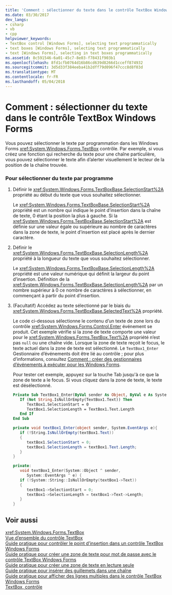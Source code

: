 ```yaml
---
title: 'Comment : sélectionner du texte dans le contrôle TextBox Windows Forms'
ms.date: 03/30/2017
dev_langs:
- csharp
- vb
- cpp
helpviewer_keywords:
- TextBox control [Windows Forms], selecting text programmatically
- text boxes [Windows Forms], selecting text programmatically
- text [Windows Forms], selecting in text boxes programmatically
ms.assetid: 8c591546-6a01-45c7-8e03-f78431f903b1
ms.openlocfilehash: 8fd1cfb0764d16b86cd639d8266d1cceff874932
ms.sourcegitcommit: 3d5d33f384eeba41b2dff79d096f47ccc8d8f03d
ms.translationtype: MT
ms.contentlocale: fr-FR
ms.lasthandoff: 05/04/2018
---
```

# <a name="how-to-select-text-in-the-windows-forms-textbox-control"></a>Comment : sélectionner du texte dans le contrôle TextBox Windows Forms
Vous pouvez sélectionner le texte par programmation dans les Windows Forms <xref:System.Windows.Forms.TextBox> contrôle. Par exemple, si vous créez une fonction qui recherche du texte pour une chaîne particulière, vous pouvez sélectionner le texte afin d’alerter visuellement le lecteur de la position de la chaîne trouvée.  
  
### <a name="to-select-text-programmatically"></a>Pour sélectionner du texte par programme  
  
1.  Définir le <xref:System.Windows.Forms.TextBoxBase.SelectionStart%2A> propriété au début du texte que vous souhaitez sélectionner.  
  
     Le <xref:System.Windows.Forms.TextBoxBase.SelectionStart%2A> propriété est un nombre qui indique le point d’insertion dans la chaîne de texte, 0 étant la position la plus à gauche. Si la <xref:System.Windows.Forms.TextBoxBase.SelectionStart%2A> est définie sur une valeur égale ou supérieure au nombre de caractères dans la zone de texte, le point d’insertion est placé après le dernier caractère.  
  
2.  Définir le <xref:System.Windows.Forms.TextBoxBase.SelectionLength%2A> propriété à la longueur du texte que vous souhaitez sélectionner.  
  
     Le <xref:System.Windows.Forms.TextBoxBase.SelectionLength%2A> propriété est une valeur numérique qui définit la largeur du point d’insertion. Définition de la <xref:System.Windows.Forms.TextBoxBase.SelectionLength%2A> par un nombre supérieur à 0 ce nombre de caractères à sélectionner, en commençant à partir du point d’insertion.  
  
3.  (Facultatif) Accédez au texte sélectionné par le biais du <xref:System.Windows.Forms.TextBoxBase.SelectedText%2A> propriété.  
  
     Le code ci-dessous sélectionne le contenu d’un texte de zone lors du contrôle <xref:System.Windows.Forms.Control.Enter> événement se produit. Cet exemple vérifie si la zone de texte comporte une valeur pour le <xref:System.Windows.Forms.TextBox.Text%2A> propriété n’est pas `null` ou une chaîne vide. Lorsque la zone de texte reçoit le focus, le texte actuel dans la zone de texte est sélectionné. Le `TextBox1_Enter` Gestionnaire d’événements doit être lié au contrôle ; pour plus d’informations, consultez [Comment : créer des gestionnaires d’événements à exécuter pour les Windows Forms](../../../../docs/framework/winforms/how-to-create-event-handlers-at-run-time-for-windows-forms.md).  
  
     Pour tester cet exemple, appuyez sur la touche Tab jusqu'à ce que la zone de texte a le focus. Si vous cliquez dans la zone de texte, le texte est désélectionné.  
  
    ```vb  
    Private Sub TextBox1_Enter(ByVal sender As Object, ByVal e As System.EventArgs) Handles TextBox1.Enter  
       If (Not String.IsNullOrEmpty(TextBox1.Text)) Then  
          TextBox1.SelectionStart = 0  
          TextBox1.SelectionLength = TextBox1.Text.Length  
       End If  
    End Sub  
    ```  
  
    ```csharp  
    private void textBox1_Enter(object sender, System.EventArgs e){  
       if (!String.IsNullOrEmpty(textBox1.Text))  
       {  
          textBox1.SelectionStart = 0;  
          textBox1.SelectionLength = textBox1.Text.Length;  
       }  
    }  
    ```  
  
    ```cpp  
    private:  
       void textBox1_Enter(System::Object ^ sender,  
          System::EventArgs ^ e) {  
       if (!System::String::IsNullOrEmpty(textBox1->Text))  
       {  
          textBox1->SelectionStart = 0;  
          textBox1->SelectionLength = textBox1->Text->Length;  
       }  
    }  
    ```  
  
## <a name="see-also"></a>Voir aussi  
 <xref:System.Windows.Forms.TextBox>  
 [Vue d’ensemble du contrôle TextBox](../../../../docs/framework/winforms/controls/textbox-control-overview-windows-forms.md)  
 [Guide pratique pour contrôler le point d’insertion dans un contrôle TextBox Windows Forms](../../../../docs/framework/winforms/controls/how-to-control-the-insertion-point-in-a-windows-forms-textbox-control.md)  
 [Guide pratique pour créer une zone de texte pour mot de passe avec le contrôle TextBox Windows Forms](../../../../docs/framework/winforms/controls/how-to-create-a-password-text-box-with-the-windows-forms-textbox-control.md)  
 [Guide pratique pour créer une zone de texte en lecture seule](../../../../docs/framework/winforms/controls/how-to-create-a-read-only-text-box-windows-forms.md)  
 [Guide pratique pour insérer des guillemets dans une chaîne](../../../../docs/framework/winforms/controls/how-to-put-quotation-marks-in-a-string-windows-forms.md)  
 [Guide pratique pour afficher des lignes multiples dans le contrôle TextBox Windows Forms](../../../../docs/framework/winforms/controls/how-to-view-multiple-lines-in-the-windows-forms-textbox-control.md)  
 [TextBox, contrôle](../../../../docs/framework/winforms/controls/textbox-control-windows-forms.md)
